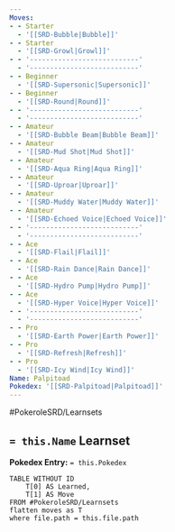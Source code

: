 ```yaml
---
Moves:
- - Starter
  - '[[SRD-Bubble|Bubble]]'
- - Starter
  - '[[SRD-Growl|Growl]]'
- - '---------------------------'
  - '---------------------------'
- - Beginner
  - '[[SRD-Supersonic|Supersonic]]'
- - Beginner
  - '[[SRD-Round|Round]]'
- - '---------------------------'
  - '---------------------------'
- - Amateur
  - '[[SRD-Bubble Beam|Bubble Beam]]'
- - Amateur
  - '[[SRD-Mud Shot|Mud Shot]]'
- - Amateur
  - '[[SRD-Aqua Ring|Aqua Ring]]'
- - Amateur
  - '[[SRD-Uproar|Uproar]]'
- - Amateur
  - '[[SRD-Muddy Water|Muddy Water]]'
- - Amateur
  - '[[SRD-Echoed Voice|Echoed Voice]]'
- - '---------------------------'
  - '---------------------------'
- - Ace
  - '[[SRD-Flail|Flail]]'
- - Ace
  - '[[SRD-Rain Dance|Rain Dance]]'
- - Ace
  - '[[SRD-Hydro Pump|Hydro Pump]]'
- - Ace
  - '[[SRD-Hyper Voice|Hyper Voice]]'
- - '---------------------------'
  - '---------------------------'
- - Pro
  - '[[SRD-Earth Power|Earth Power]]'
- - Pro
  - '[[SRD-Refresh|Refresh]]'
- - Pro
  - '[[SRD-Icy Wind|Icy Wind]]'
Name: Palpitoad
Pokedex: '[[SRD-Palpitoad|Palpitoad]]'
---
```


#PokeroleSRD/Learnsets

## `= this.Name` Learnset

**Pokedex Entry:** `= this.Pokedex`

```dataview
TABLE WITHOUT ID
    T[0] AS Learned,
    T[1] AS Move
FROM #PokeroleSRD/Learnsets
flatten moves as T
where file.path = this.file.path
```

